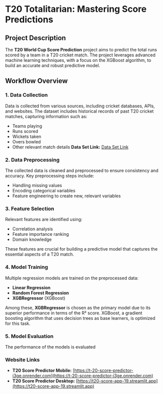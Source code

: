 # T20 Totalitarian: Mastering Score Predictions

## Project Description

The **T20 World Cup Score Prediction** project aims to predict the total runs scored by a team in a T20 cricket match. The project leverages advanced machine learning techniques, with a focus on the XGBoost algorithm, to build an accurate and robust predictive model.

## Workflow Overview

### 1. Data Collection
Data is collected from various sources, including cricket databases, APIs, and websites. The dataset includes historical records of past T20 cricket matches, capturing information such as:
- Teams playing
- Runs scored
- Wickets taken
- Overs bowled
- Other relevant match details
**Data Set Link:** [Data Set Link](https://www.kaggle.com/datasets/veeralakrishna/cricsheet-a-retrosheet-for-cricket)

### 2. Data Preprocessing
The collected data is cleaned and preprocessed to ensure consistency and accuracy. Key preprocessing steps include:
- Handling missing values
- Encoding categorical variables
- Feature engineering to create new, relevant variables

### 3. Feature Selection
Relevant features are identified using:
- Correlation analysis
- Feature importance ranking
- Domain knowledge

These features are crucial for building a predictive model that captures the essential aspects of a T20 match.

### 4. Model Training
Multiple regression models are trained on the preprocessed data:
- **Linear Regression**
- **Random Forest Regression**
- **XGBRegressor** (XGBoost)

Among these, **XGBRegressor** is chosen as the primary model due to its superior performance in terms of the R² score. XGBoost, a gradient boosting algorithm that uses decision trees as base learners, is optimized for this task.

### 5. Model Evaluation
The performance of the models is evaluated

### Website Links
- **T20 Score Predictor Mobile:** [https://t-20-score-predictor-i3ge.onrender.com](https://t-20-score-predictor-i3ge.onrender.com)
- **T20 Score Predictor Desktop:** [https://t20-score-app-19.streamlit.app](https://t20-score-app-19.streamlit.app)
